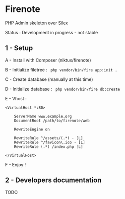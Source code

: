 Firenote
========

PHP Admin skeleton over Silex

Status : Development in progress - not stable


1 - Setup
---------

A - Install with Composer (niktux/firenote)

B - Initialize filetree :
<code>
 php vendor/bin/fire app:init .
</code> 
 
C - Create database (manually at this time)

D - Initialize database :
<code>
 php vendor/bin/fire db:create
</code>

E - Vhost : 

```
<VirtualHost *:80>

    ServerName www.example.org
    DocumentRoot /path/to/firenote/web

    RewriteEngine on

    RewriteRule ^/assets/(.*) - [L]
    RewriteRule ^/favicon\.ico - [L]
    RewriteRule (.*) /index.php [L]

</VirtualHost>
```

F - Enjoy !


2 - Developers documentation
----------------------------

TODO
